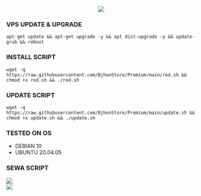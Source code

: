<p align="center">
  <img src="https://readme-typing-svg.demolab.com?font=Capriola&size=40&duration=4000&pause=450&color=F70069&background=FFFFAA00&center=true&random=false&width=600&height=100&lines= BJHONSTORE;AUTOSCRIPT V.7.0.0 LTS" />
</p>

### VPS UPDATE & UPGRADE 

```
apt-get update && apt-get upgrade -y && apt dist-upgrade -y && update-grub && reboot
```


### INSTALL SCRIPT
<pre><code>wget -q https://raw.githubusercontent.com/BjhonStore/Premium/main/red.sh && chmod +x red.sh && ./red.sh
</code></pre>

### UPDATE SCRIPT 
<pre><code>wget -q https://raw.githubusercontent.com/BjhonStore/Premium/main/update.sh && chmod +x update.sh && ./update.sh
</code></pre>

### TESTED ON OS 
- DEBIAN 10 
- UBUNTU 20.04.05

### SEWA SCRIPT
<a href="https://t.me/BjhonStore" target=”_blank”><img src="https://img.shields.io/static/v1?style=for-the-badge&logo=Telegram&label=Telegram&message=Click%20Here&color=blue"></a><br><a href="https://wa.me/6285939371788" target=”_blank”><img src="https://img.shields.io/static/v1?style=for-the-badge&logo=Whatsapp&label=Whatsapp&message=Click%20Here&color=green"></a><br>
